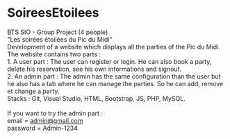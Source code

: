 # SoireesEtoilees

BTS SIO - Group Project (4 people)
<br>"Les soirées étoilées du Pic du Midi"
<br>Development of a website which displays all the parties of the Pic du Midi. The website contains two parts :
<br>1. A user part : The user can register or login. He can also book a party, delete his reservation, see his own informations and signout.
<br>2. An admin part : The admin has the same configuration than the user but he also has a tab where he can manage the parties. So he can add, remove et change a party.
<br>Stacks : Git, Visual Studio, HTML, Bootstrap, JS, PHP, MySQL. <br>
<br>If you want to try the admin part :
<br>email = admin@gmail.com 
<br>password = Admin-1234
